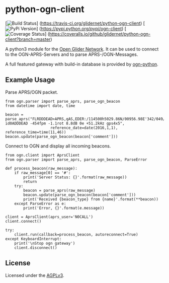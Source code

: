 # python-ogn-client

[![Build Status](https://travis-ci.org/glidernet/python-ogn-client.svg?branch=master)]
(https://travis-ci.org/glidernet/python-ogn-client)
[![PyPi Version](https://img.shields.io/pypi/v/ogn-client.svg)]
(https://pypi.python.org/pypi/ogn-client)
[![Coverage Status](https://coveralls.io/repos/github/glidernet/python-ogn-client/badge.svg?branch=master)]
(https://coveralls.io/github/glidernet/python-ogn-client?branch=master)

A python3 module for the [Open Glider Network](http://wiki.glidernet.org/).
It can be used to connect to the OGN-APRS-Servers and to parse APRS-/OGN-Messages.

A full featured gateway with build-in database is provided by [ogn-python](https://github.com/glidernet/ogn-python).


## Example Usage

Parse APRS/OGN packet.

```
from ogn.parser import parse_aprs, parse_ogn_beacon
from datetime import date, time

beacon = parse_aprs("FLRDDDEAD>APRS,qAS,EDER:/114500h5029.86N/00956.98E'342/049/A=005524 id0ADDDEAD -454fpm -1.1rot 8.8dB 0e +51.2kHz gps4x5",
                    reference_date=date(2016,1,1), reference_time=time(11,46))
beacon.update(parse_ogn_beacon(beacon['comment']))
```

Connect to OGN and display all incoming beacons.

```
from ogn.client import AprsClient
from ogn.parser import parse_aprs, parse_ogn_beacon, ParseError

def process_beacon(raw_message):
    if raw_message[0] == '#':
        print('Server Status: {}'.format(raw_message))
        return
    try:
        beacon = parse_aprs(raw_message)
        beacon.update(parse_ogn_beacon(beacon['comment']))
        print('Received {beacon_type} from {name}'.format(**beacon))
    except ParseError as e:
        print('Error, {}'.format(e.message))

client = AprsClient(aprs_user='N0CALL')
client.connect()

try:
    client.run(callback=process_beacon, autoreconnect=True)
except KeyboardInterrupt:
    print('\nStop ogn gateway')
    client.disconnect()
```

## License
Licensed under the [AGPLv3](LICENSE).
